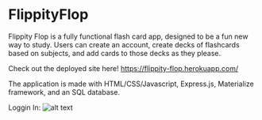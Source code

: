 # FlippityFlop
Flippity Flop is a fully functional flash card app, designed to be a fun new way to study. Users can create an account, create decks of flashcards based on subjects, and add cards to those decks as they please. 

Check out the deployed site here! https://flippity-flop.herokuapp.com/

The application is made with HTML/CSS/Javascript, Express.js, Materialize framework, and an SQL database. 

Loggin In: 
![alt text](./public/images/FlopLogginIn.gif)

